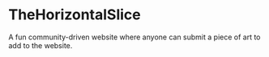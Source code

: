 # TheHorizontalSlice
A fun community-driven website where anyone can submit a piece of art to add to the website.
